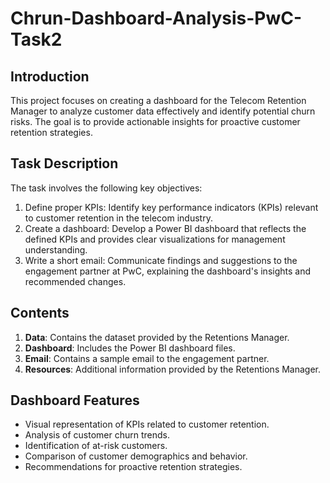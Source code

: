 # Chrun-Dashboard-Analysis-PwC-Task2

## Introduction
This project focuses on creating a dashboard for the Telecom Retention Manager to analyze customer data effectively and identify potential churn risks. The goal is to provide actionable insights for proactive customer retention strategies.

## Task Description
The task involves the following key objectives:
1. Define proper KPIs: Identify key performance indicators (KPIs) relevant to customer retention in the telecom industry.
2. Create a dashboard: Develop a Power BI dashboard that reflects the defined KPIs and provides clear visualizations for management understanding.
3. Write a short email: Communicate findings and suggestions to the engagement partner at PwC, explaining the dashboard's insights and recommended changes.

## Contents
1. **Data**: Contains the dataset provided by the Retentions Manager.
2. **Dashboard**: Includes the Power BI dashboard files.
3. **Email**: Contains a sample email to the engagement partner.
4. **Resources**: Additional information provided by the Retentions Manager.

## Dashboard Features
- Visual representation of KPIs related to customer retention.
- Analysis of customer churn trends.
- Identification of at-risk customers.
- Comparison of customer demographics and behavior.
- Recommendations for proactive retention strategies.

